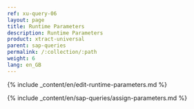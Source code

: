 ```yaml
---
ref: xu-query-06
layout: page
title: Runtime Parameters
description: Runtime Parameters
product: xtract-universal
parent: sap-queries
permalink: /:collection/:path
weight: 6
lang: en_GB
---
```



{% include _content/en/edit-runtime-parameters.md %}

{% include _content/en/sap-queries/assign-parameters.md %}